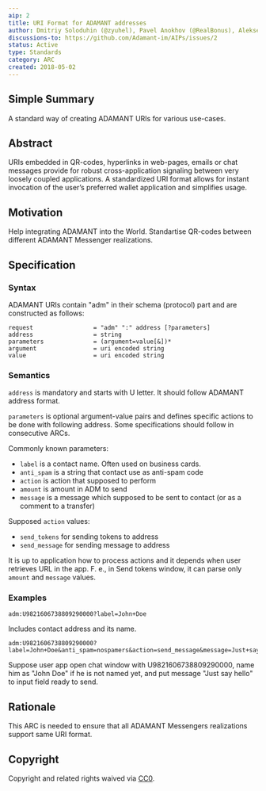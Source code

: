 ```yaml
---
aip: 2
title: URI Format for ADAMANT addresses
author: Dmitriy Soloduhin (@zyuhel), Pavel Anokhov (@RealBonus), Aleksei Lebedev
discussions-to: https://github.com/Adamant-im/AIPs/issues/2
status: Active
type: Standards
category: ARC
created: 2018-05-02
---
```


<!--You can leave these HTML comments in your merged AIP and delete the visible duplicate text guides, they will not appear and may be helpful to refer to if you edit it again. This is the suggested template for new AIPs. Note that an AIP number will be assigned by an editor. When opening a pull request to submit your AIP, please use an abbreviated title in the filename, `aip-draft_title_abbrev.md`. The title should be 44 characters or less.-->

## Simple Summary
A standard way of creating ADAMANT URIs for various use-cases.

## Abstract
<!--A short (~200 word) description of the technical issue being addressed.-->
URIs embedded in QR-codes, hyperlinks in web-pages, emails or chat messages provide for robust cross-application signaling between very loosely coupled applications. A standardized URI format allows for instant invocation of the user’s preferred wallet application and simplifies usage.

## Motivation
<!--The motivation is critical for AIPs that want to change the protocol. It should clearly explain why the existing protocol specification is inadequate to address the problem that the AIP solves. AIP submissions without sufficient motivation may be rejected outright.-->
Help integrating ADAMANT into the World. Standartise QR-codes between different ADAMANT Messenger realizations. 

## Specification
<!--The technical specification should describe the syntax and semantics of any new feature. The specification should be detailed enough to allow competing, interoperable implementations for different platforms.-->
### Syntax
ADAMANT URIs contain "adm" in their schema (protocol) part and are constructed as follows:
```
request                 = "adm" ":" address [?parameters]
address                 = string
parameters              = (argument=value[&])*
argument                = uri encoded string
value                   = uri encoded string
```

### Semantics
`address` is mandatory and starts with U letter. It should follow ADAMANT address format.

`parameters` is optional argument-value pairs and defines specific actions to be done with following address. Some specifications should follow in consecutive ARCs.

Commonly known parameters:
- `label` is a contact name. Often used on business cards.
- `anti_spam` is a string that contact use as anti-spam code
- `action` is action that supposed to perform
- `amount` is amount in ADM to send
- `message` is a message which supposed to be sent to contact (or as a comment to a transfer)

Supposed `action` values:
- `send_tokens` for sending tokens to address
- `send_message` for sending message to address

It is up to application how to process actions and it depends when user retrieves URL in the app. F. e., in Send tokens window, it can parse only `amount` and `message` values.

### Examples
```
adm:U9821606738809290000?label=John+Doe
```
Includes contact address and its name.

```
adm:U9821606738809290000?label=John+Doe&anti_spam=nospamers&action=send_message&message=Just+say+hello
```
Suppose user app open chat window with U9821606738809290000, name him as "John Doe" if he is not named yet, and put message "Just say hello" to input field ready to send. 

## Rationale
<!--The rationale fleshes out the specification by describing what motivated the design and why particular design decisions were made. It should describe alternate designs that were considered and related work, e.g. how the feature is supported in other languages. The rationale may also provide evidence of consensus within the community, and should discuss important objections or concerns raised during discussion.-->
This ARC is needed to ensure that all ADAMANT Messengers realizations support same URI format.


## Copyright
Copyright and related rights waived via [CC0](https://creativecommons.org/publicdomain/zero/1.0/).

